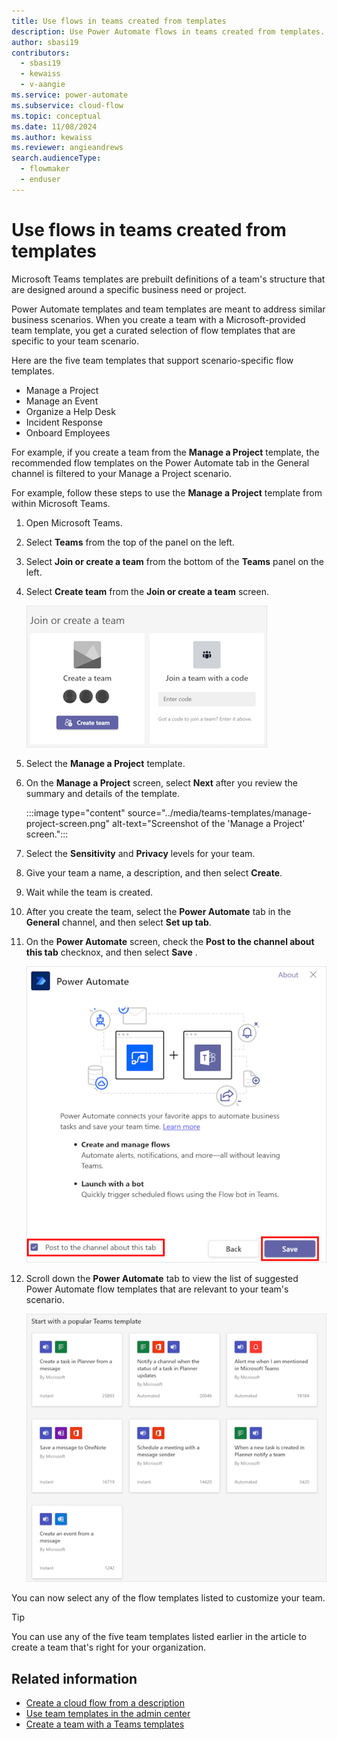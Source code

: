 ```yaml
---
title: Use flows in teams created from templates
description: Use Power Automate flows in teams created from templates.
author: sbasi19
contributors:
  - sbasi19
  - kewaiss
  - v-aangie
ms.service: power-automate
ms.subservice: cloud-flow
ms.topic: conceptual
ms.date: 11/08/2024
ms.author: kewaiss
ms.reviewer: angieandrews
search.audienceType: 
  - flowmaker
  - enduser
---
```


# Use flows in teams created from templates

Microsoft Teams templates are prebuilt definitions of a team's structure that are designed around a specific business need or project.

Power Automate templates and team templates are meant to address similar business scenarios. When you create a team with a Microsoft-provided team template, you get a curated selection of flow templates that are specific to your team scenario.

Here are the five team templates that support scenario-specific flow templates.

- Manage a Project
- Manage an Event
- Organize a Help Desk
- Incident Response
- Onboard Employees

For example, if you create a team from the **Manage a Project** template, the recommended flow templates on the Power Automate tab in the General channel is filtered to your Manage a Project scenario.

For example, follow these steps to use the **Manage a Project** template from within Microsoft Teams.

1. Open Microsoft Teams.
1. Select **Teams** from the top of the panel on the left.
1. Select **Join or create a team** from the bottom of the **Teams** panel on the left.
1. Select **Create team** from the **Join or create a team** screen.

   ![Create team button](../media/teams-templates/create-team.png)

1. Select the **Manage a Project** template.

1. On the **Manage a Project** screen, select **Next** after you review the summary and details of the template.

    :::image type="content" source="../media/teams-templates/manage-project-screen.png" alt-text="Screenshot of the 'Manage a Project' screen.":::

1. Select the **Sensitivity** and **Privacy** levels for your team.
  
1. Give your team a name, a description, and then select **Create**.

1. Wait while the team is created.

1. After you create the team, select the **Power Automate** tab in the **General** channel, and then select **Set up tab**.

1. On the **Power Automate** screen, check the **Post to the channel about this tab** checknox, and then select **Save** .

   ![Select the option to post to the channel](../media/teams-templates/post-to-channel.png)

1. Scroll down the **Power Automate** tab to view the list of suggested Power Automate flow templates that are relevant to your team's scenario.

   ![List of templates](../media/teams-templates/power-automate-teams-templates.png)

You can now select any of the flow templates listed to customize your team.

> [!TIP]
> You can use any of the five team templates listed earlier in the article to create a team that's right for your organization.

## Related information

- [Create a cloud flow from a description](../create-cloud-flow-from-description.md#use-natural-language-to-flow-in-teams)
- [Use team templates in the admin center](/MicrosoftTeams/get-started-with-teams-templates-in-the-admin-console)
- [Create a team with a Teams templates](https://support.microsoft.com/office/create-a-team-with-team-templates-702a2977-e662-4038-bef5-bdf8ee47b17b)
